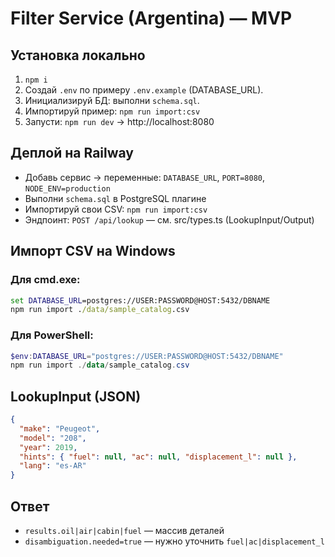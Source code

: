 # Filter Service (Argentina) — MVP

## Установка локально
1. `npm i`
2. Создай `.env` по примеру `.env.example` (DATABASE_URL).
3. Инициализируй БД: выполни `schema.sql`.
4. Импортируй пример: `npm run import:csv`
5. Запусти: `npm run dev` → http://localhost:8080

## Деплой на Railway
- Добавь сервис → переменные: `DATABASE_URL`, `PORT=8080`, `NODE_ENV=production`
- Выполни `schema.sql` в PostgreSQL плагине
- Импортируй свои CSV: `npm run import:csv`
- Эндпоинт: `POST /api/lookup` — см. src/types.ts (LookupInput/Output)

## Импорт CSV на Windows

### Для cmd.exe:
```cmd
set DATABASE_URL=postgres://USER:PASSWORD@HOST:5432/DBNAME
npm run import ./data/sample_catalog.csv
```

### Для PowerShell:
```powershell
$env:DATABASE_URL="postgres://USER:PASSWORD@HOST:5432/DBNAME"
npm run import ./data/sample_catalog.csv
```

## LookupInput (JSON)
```json
{
  "make": "Peugeot",
  "model": "208",
  "year": 2019,
  "hints": { "fuel": null, "ac": null, "displacement_l": null },
  "lang": "es-AR"
}
```

## Ответ
- `results.oil|air|cabin|fuel` — массив деталей
- `disambiguation.needed=true` — нужно уточнить `fuel|ac|displacement_l`
